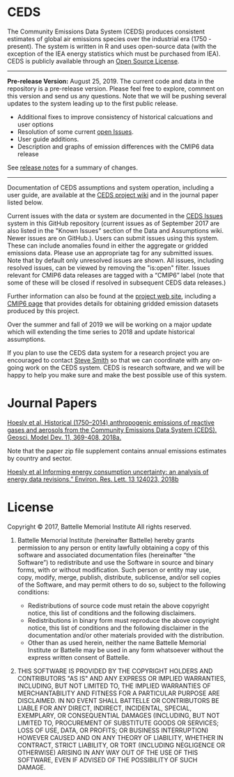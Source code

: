 # CEDS
The Community Emissions Data System (CEDS) produces consistent estimates of global air emissions species over the industrial era (1750 - present). The system is written in R and uses open-source data (with the exception of the IEA energy statistics which must be purchased from IEA). CEDS is publicly available through an [Open Source License](#license-section).

***
**Pre-release Version:** August 25, 2019. The current code and data in the repository is a pre-release version. Please feel free to explore, comment on this version and send us any questions. Note that we will be pushing several updates to the system leading up to the first public release. 

* Additional fixes to improve consistency of historical calcuations and user options
* Resolution of some current [open Issues](https://github.com/JGCRI/CEDS/issues).
* User guide additions.
* Description and graphs of emission differences with the CMIP6 data release

See [release notes](https://github.com/JGCRI/CEDS/wiki/Release-Notes) for a summary of changes. 

***

Documentation of CEDS assumptions and system operation, including a user guide, are available at the [CEDS project wiki](https://github.com/JGCRI/CEDS/wiki) and in the journal paper listed below. 

Current issues with the data or system are documented in the [CEDS Issues](https://github.com/JGCRI/CEDS/issues) system in this GitHub repository (current issues as of September 2017 are also listed in the "Known Issues" section of the Data and Assumptions wiki. Newer issues are on GitHub.). Users can submit issues using this system. These can include anomalies found in either the aggregate or gridded emissions data. Please use an appropriate tag for any submitted issues. Note that by default only unresolved issues are shown. All issues, including resolved issues, can be viewed by removing the "is:open" filter. Issues relevant for CMIP6 data releases are tagged with a “CMIP6” label (note that some of these will be closed if resolved in subsequent CEDS data releases.)

Further information can also be found at the [project web site](http://www.globalchange.umd.edu/ceds/), including a [CMIP6 page](http://www.globalchange.umd.edu/ceds/ceds-cmip6-data/) that provides details for obtaining gridded emission datasets produced by this project. 

Over the summer and fall of 2019 we will be working on a major update which will extending the time series to 2018 and update historical assumptions.

If you plan to use the CEDS data system for a research project you are encouraged to contact [Steve Smith](mailto:ssmith@pnnl.gov) so that we can coordinate with any on-going work on the CEDS system. CEDS is research software, and we will be happy to help you make sure and make the best possible use of this system. 

# Journal Papers
[Hoesly et al, Historical (1750–2014) anthropogenic emissions of reactive gases and aerosols from the Community Emissions Data System (CEDS). Geosci. Model Dev. 11, 369-408, 2018a.](https://www.geosci-model-dev.net/11/369/2018/gmd-11-369-2018.html)

Note that the paper zip file supplement contains annual emissions estimates by country and sector.

[Hoesly et al Informing energy consumption uncertainty: an analysis of energy data revisions.” Environ. Res. Lett. 13 124023, 2018b](https://iopscience.iop.org/article/10.1088/1748-9326/aaebc3/meta)

# <a name="license-section"></a>License
Copyright © 2017, Battelle Memorial Institute
All rights reserved.

1.	Battelle Memorial Institute (hereinafter Battelle) hereby grants permission to any person or entity lawfully obtaining a copy of this software and associated documentation files (hereinafter “the Software”) to redistribute and use the Software in source and binary forms, with or without modification.  Such person or entity may use, copy, modify, merge, publish, distribute, sublicense, and/or sell copies of the Software, and may permit others to do so, subject to the following conditions:

    * Redistributions of source code must retain the above copyright notice, this list of conditions and the following disclaimers. 
    * Redistributions in binary form must reproduce the above copyright notice, this list of conditions and the following disclaimer in the documentation and/or other materials provided with the distribution. 
    * Other than as used herein, neither the name Battelle Memorial Institute or Battelle may be used in any form whatsoever without the express written consent of Battelle.

2.	THIS SOFTWARE IS PROVIDED BY THE COPYRIGHT HOLDERS AND CONTRIBUTORS "AS IS" AND ANY EXPRESS OR IMPLIED WARRANTIES, INCLUDING, BUT NOT LIMITED TO, THE IMPLIED WARRANTIES OF MERCHANTABILITY AND FITNESS FOR A PARTICULAR PURPOSE ARE DISCLAIMED. IN NO EVENT SHALL BATTELLE OR CONTRIBUTORS BE LIABLE FOR ANY DIRECT, INDIRECT, INCIDENTAL, SPECIAL, EXEMPLARY, OR CONSEQUENTIAL DAMAGES (INCLUDING, BUT NOT LIMITED TO, PROCUREMENT OF SUBSTITUTE GOODS OR SERVICES; LOSS OF USE, DATA, OR PROFITS; OR BUSINESS INTERRUPTION) HOWEVER CAUSED AND ON ANY THEORY OF LIABILITY, WHETHER IN CONTRACT, STRICT LIABILITY, OR TORT (INCLUDING NEGLIGENCE OR OTHERWISE) ARISING IN ANY WAY OUT OF THE USE OF THIS SOFTWARE, EVEN IF ADVISED OF THE POSSIBILITY OF SUCH DAMAGE.
